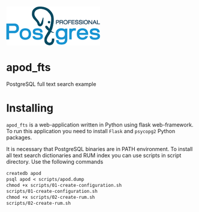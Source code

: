[![Postgres Professional](PGpro-logo.png)](https://postgrespro.com/)

# apod_fts
PostgreSQL full text search example

# Installing
`apod_fts` is a web-application written in Python using flask web-framework. To run this application
you need to install `Flask` and `psycopg2` Python packages.

It is necessary that PostgreSQL binaries are in PATH environment. To install all text search dictionaries and RUM index you can use scripts in script directory. Use the following commands

```
createdb apod
psql apod < scripts/apod.dump
chmod +x scripts/01-create-configuration.sh
scripts/01-create-configuration.sh
chmod +x scripts/02-create-rum.sh
scripts/02-create-rum.sh
```
